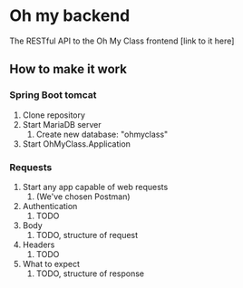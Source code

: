 # Oh my backend
The RESTful API to the Oh My Class frontend [link to it here]

## How to make it work

### Spring Boot tomcat

1. Clone repository
2. Start MariaDB server
   1. Create new database: "ohmyclass"
3. Start OhMyClass.Application

### Requests

1. Start any app capable of web requests
   1. (We've chosen Postman)
2. Authentication
   1. TODO
3. Body
   1. TODO, structure of request
4. Headers
   1. TODO
5. What to expect
   1. TODO, structure of response
